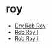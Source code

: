 # roy

 * [Dry Rob Roy](index/d/dry-rob-roy-200225.json)
 * [Rob Roy I](index/r/rob-roy-i-200053.json)
 * [Rob Roy Ii](index/r/rob-roy-ii-200635.json)
